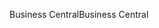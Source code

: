 <span data-ttu-id="ef8ab-101">Business Central</span><span class="sxs-lookup"><span data-stu-id="ef8ab-101">Business Central</span></span>
